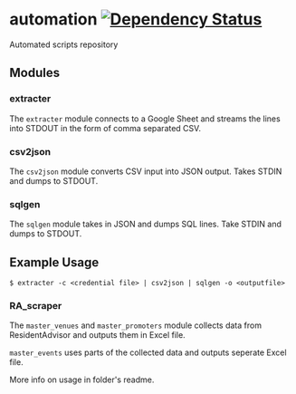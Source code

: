 # automation [![Dependency Status](https://gemnasium.com/badges/4fb0d3a6d4a883ba5ba81cb7aed21741.svg)](https://gemnasium.com/github.com/bookyacom/automation)

Automated scripts repository

## Modules

### extracter

The `extracter` module connects to a Google Sheet and streams the lines into STDOUT in the form of comma separated CSV.

### csv2json

The `csv2json` module converts CSV input into JSON output. Takes STDIN and dumps to STDOUT.

### sqlgen

The `sqlgen` module takes in JSON and dumps SQL lines. Take STDIN and dumps to STDOUT.

## Example Usage

    $ extracter -c <credential file> | csv2json | sqlgen -o <outputfile>

### RA_scraper 

The `master_venues` and `master_promoters` module collects data from ResidentAdvisor and outputs them in Excel file. 

`master_events` uses parts of the collected data and outputs seperate Excel file. 

More info on usage in folder's readme. 
